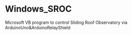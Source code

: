 # Windows_SROC
Microsoft VB program to control Sliding Roof Observatory via ArduinoUno&amp;ArduinoRelayShield 
